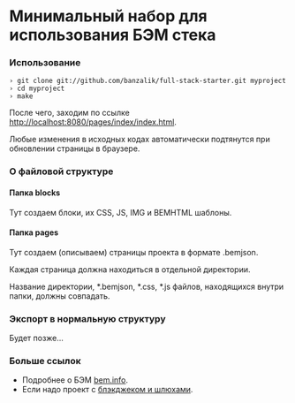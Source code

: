 Минимальный набор для использования БЭМ стека
================================================

### Использование

    › git clone git://github.com/banzalik/full-stack-starter.git myproject
    › cd myproject
    › make

После чего, заходим по ссылке [http://localhost:8080/pages/index/index.html](http://localhost:8080/pages/index/index.html).

Любые изменения в исходных кодах автоматически подтянутся при обновлении страницы в браузере.

### О файловой структуре

#### Папка blocks

Тут создаем блоки, их CSS, JS, IMG и BEMHTML шаблоны.

#### Папка pages

Тут создаем (описываем) страницы проекта в формате .bemjson.

Каждая страница должна находиться в отдельной директории.

Название директории, *.bemjson, *.css, *.js файлов, находящихся внутри папки, должны совпадать.

### Экспорт в нормальную структуру

Будет позже...

### Больше ссылок
 * Подробнее о БЭМ [bem.info](http://ru.bem.info).
 * Если надо проект с [блэкджеком и шлюхами](https://github.com/bem/full-stack-starter).